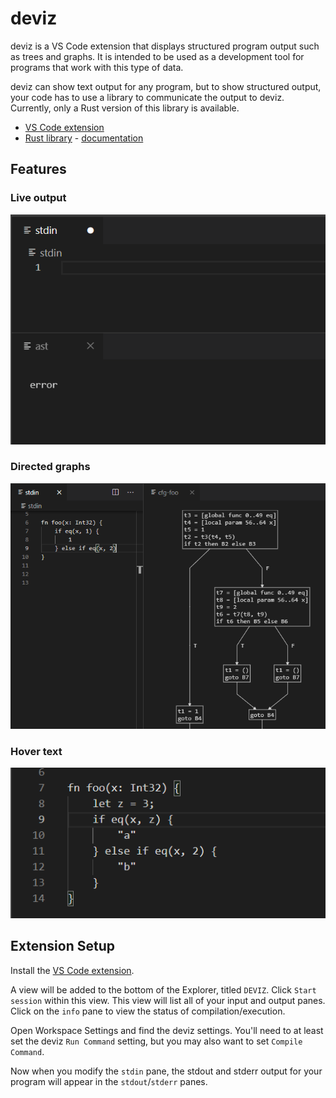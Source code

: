 # deviz

deviz is a VS Code extension that displays structured program output such as trees and graphs.
It is intended to be used as a development tool for programs that work with this type of data.

deviz can show text output for any program, but to show structured output, your code has to use
a library to communicate the output to deviz.
Currently, only a Rust version of this library is available.

* [VS Code extension](https://marketplace.visualstudio.com/items?itemName=branpk.deviz)
* [Rust library](https://crates.io/crates/deviz) - [documentation](https://docs.rs/deviz)

## Features

### Live output

![tree output](images/tree.gif)

### Directed graphs

![graph output](images/graph.png)

### Hover text

![hover text](images/hover.gif)

## Extension Setup

Install the [VS Code extension](https://marketplace.visualstudio.com/items?itemName=branpk.deviz).

A view will be added to the bottom of the Explorer, titled `DEVIZ`.
Click `Start session` within this view.
This view will list all of your input and output panes.
Click on the `info` pane to view the status of compilation/execution.

Open Workspace Settings and find the deviz settings.
You'll need to at least set the deviz `Run Command` setting, but you may also want to set
`Compile Command`.

Now when you modify the `stdin` pane, the stdout and stderr output for your program will appear
in the `stdout`/`stderr` panes.
